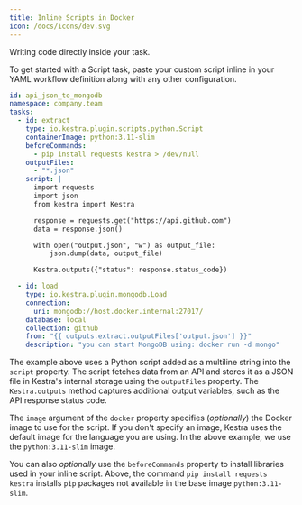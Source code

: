 ```yaml
---
title: Inline Scripts in Docker
icon: /docs/icons/dev.svg
---
```


Writing code directly inside your task.

To get started with a Script task, paste your custom script inline in your YAML workflow definition along with any other configuration.

```yaml
id: api_json_to_mongodb
namespace: company.team
tasks:
  - id: extract
    type: io.kestra.plugin.scripts.python.Script
    containerImage: python:3.11-slim
    beforeCommands:
      - pip install requests kestra > /dev/null
    outputFiles:
      - "*.json"
    script: |
      import requests
      import json
      from kestra import Kestra

      response = requests.get("https://api.github.com")
      data = response.json()

      with open("output.json", "w") as output_file:
          json.dump(data, output_file)

      Kestra.outputs({"status": response.status_code})

  - id: load
    type: io.kestra.plugin.mongodb.Load
    connection:
      uri: mongodb://host.docker.internal:27017/
    database: local
    collection: github
    from: "{{ outputs.extract.outputFiles['output.json'] }}"
    description: "you can start MongoDB using: docker run -d mongo"
```

The example above uses a Python script added as a multiline string into the `script` property. The script fetches data from an API and stores it as a JSON file in Kestra's internal storage using the `outputFiles` property. The `Kestra.outputs` method captures additional output variables, such as the API response status code.

The `image` argument of the `docker` property specifies (*optionally*) the Docker image to use for the script. If you don't specify an image, Kestra uses the default image for the language you are using. In the above example, we use the `python:3.11-slim` image.

You can also *optionally* use the `beforeCommands` property to install libraries used in your inline script. Above, the command `pip install requests kestra` installs `pip` packages not available in the base image `python:3.11-slim`.
